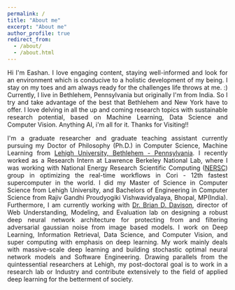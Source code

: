 ```yaml
---
permalink: /
title: "About me"
excerpt: "About me"
author_profile: true
redirect_from: 
  - /about/
  - /about.html
---
```

<p style="text-align: justify;">Hi I'm Eashan. I love engaging content, staying well-informed and look for an environment which is conducive to a holistic development of my being. I stay on my toes and am always ready for the challenges life throws at me. :) 
Currently, I live in Bethlehem, Pennsylvania but originally I'm from India. So I try and take advantage of the best that Bethlehem and New York have to offer. I love delving in all the up and coming research topics with sustainable research potential, based on Machine Learning, Data Science and Computer Vision. Anything AI, i'm all for it.
Thanks for Visiting!!
</p>

<!-- Professionally Social
====== -->
<p style="text-align: justify;">I'm a graduate researcher and graduate teaching assistant currently pursuing my Doctor of Philosophy (Ph.D.) in Computer Science, Machine Learning from <a href="https://www1.lehigh.edu">Lehigh University, Bethlehem - Pennsylvania</a>. I recently worked as a Research Intern at Lawrence Berkeley National Lab, where I was working with National Energy Research Scientific Computing (<a href="https://www.nersc.gov/">NERSC</a>) group in optimizing the real-time workflows in Cori - 12th fastest supercomputer in the world. I did my Master of Science in Computer Science from Lehigh University, and Bachelors of Engineering in Computer Science from Rajiv Gandhi Proudyogiki Vishwavidyalaya, Bhopal, MP(India). 
Furthermore, I am currently working with <a href="http://www.cse.lehigh.edu/~brian/">Dr. Brian D. Davison</a>, director of Web Understanding, Modeling, and Evaluation lab on designing a robust deep neural network architecture for protecting from and filtering adversarial gaussian noise from image based models. I work on Deep Learning, Information Retrieval, Data Science, and Computer Vision, and super computing with emphasis on deep learning. My work mainly deals with massive-scale deep learning and building stochastic optimal neural network models and Software Engineering. Drawing parallels from the quintessential researchers at Lehigh, my post-doctoral goal is to work in a research lab or Industry and contribute extensively to the field of applied deep learning for the betterment of society.</p>